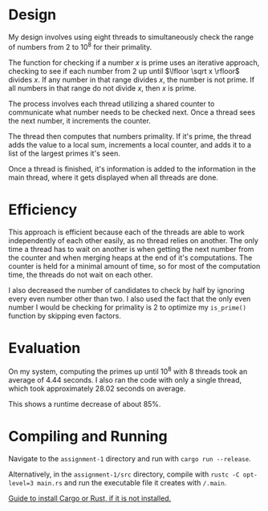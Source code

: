 # Design
My design involves using eight threads to simultaneously check the range of numbers from $2$ to $10^8$ for their primality.

The function for checking if a number $x$ is prime uses an iterative approach, checking to see if each number from $2$ up until $\lfloor \sqrt x \rfloor$ divides $x$. If any number in that range divides $x$, the number is not prime. If all numbers in that range do not divide $x$, then $x$ is prime.

The process involves each thread utilizing a shared counter to communicate what number needs to be checked next. Once a thread sees the next number, it increments the counter.

The thread then computes that numbers primality. If it's prime, the thread adds the value to a local sum, increments a local counter, and adds it to a list of the largest primes it's seen.

Once a thread is finished, it's information is added to the information in the main thread, where it gets displayed when all threads are done.

# Efficiency
This approach is efficient because each of the threads are able to work independently of each other easily, as no thread relies on another. The only time a thread has to wait on another is when getting the next number from the counter and when merging heaps at the end of it's computations. The counter is held for a minimal amount of time, so for most of the computation time, the threads do not wait on each other.

I also decreased the number of candidates to check by half by ignoring every even number other than two. I also used the fact that the only even number I would be checking for primality is 2 to optimize my `is_prime()` function by skipping even factors.

# Evaluation
On my system, computing the primes up until $10^8$ with $8$ threads took an average of $4.44$ seconds. I also ran the code with only a single thread, which took approximately $28.02$ seconds on average.

This shows a runtime decrease of about $85$%.

# Compiling and Running
Navigate to the ``assignment-1`` directory and run with `cargo run --release`.

Alternatively, in the ``assignment-1/src`` directory, compile with ``rustc -C opt-level=3 main.rs`` and run the executable file it creates with ``/.main``.

[Guide to install Cargo or Rust, if it is not installed.](https://doc.rust-lang.org/book/ch01-01-installation.html#installation)
